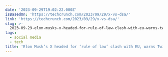 ```yaml
---
date: '2023-09-29T19:02:22.000Z'
isBasedOn: 'https://techcrunch.com/2023/09/29/x-vs-dsa/'
link: 'https://techcrunch.com/2023/09/29/x-vs-dsa/'
slug: >-
  2023-09-29-elon-musks-x-headed-for-rule-of-law-clash-with-eu-warns-twitters-forme
tags:
  - social media
  - tech
title: 'Elon Musk’s X headed for ‘rule of law’ clash with EU, warns Twitter’s forme'
---
```


